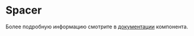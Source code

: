 # Spacer

Более подробную информацию смотрите в <a href="https://lego.yandex-team.ru/lego-components/components/spacer/examples" target="_blank">документации</a> компонента.